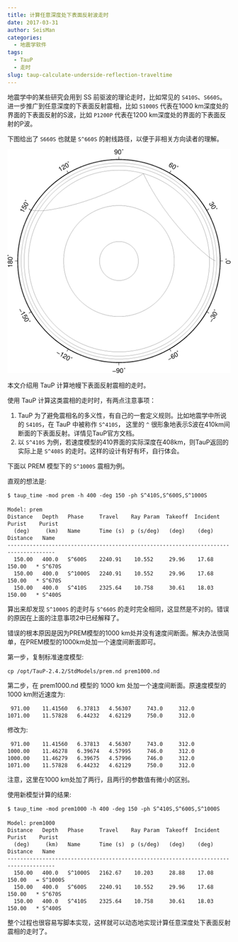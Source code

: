 ```yaml
---
title: 计算任意深度处下表面反射波走时
date: 2017-03-31
author: SeisMan
categories:
  - 地震学软件
tags:
  - TauP
  - 走时
slug: taup-calculate-underside-reflection-traveltime
---
```


地震学中的某些研究会用到 SS 前驱波的理论走时，比如常见的 `S410S`、`S660S`。
进一步推广到任意深度的下表面反射震相，比如 `S1000S` 代表在1000 km深度处的界面的下表面反射的S波，比如 `P1200P` 代表在1200 km深度处的界面的下表面反射的P波。

<!--more-->

下图给出了 `S660S` 也就是 `S^660S` 的射线路径，以便于非相关方向读者的理解。

![](/images/2017033101.png)

本文介绍用 TauP 计算地幔下表面反射震相的走时。

使用 TauP 计算这类震相的走时时，有两点注意事项：

1. TauP 为了避免震相名的多义性，有自己的一套定义规则。比如地震学中所说的 `S410S`，在 TauP 中被称作 `S^410S`， 这里的 `^` 很形象地表示S波在410km间断面的下表面反射。详情见TauP官方文档。
2. 以 `S^410S` 为例，若速度模型的410界面的实际深度在408km，则TauP返回的实际上是 `S^408S` 的走时。这样的设计有好有坏，自行体会。

下面以 PREM 模型下的 `S^1000S` 震相为例。

直观的想法是:

    $ taup_time -mod prem -h 400 -deg 150 -ph S^410S,S^600S,S^1000S

    Model: prem
    Distance   Depth   Phase     Travel    Ray Param  Takeoff  Incident  Purist    Purist
      (deg)     (km)   Name      Time (s)  p (s/deg)   (deg)    (deg)   Distance   Name
    -------------------------------------------------------------------------------------
      150.00   400.0   S^600S    2240.91    10.552     29.96    17.68   150.00   * S^670S
      150.00   400.0   S^1000S   2240.91    10.552     29.96    17.68   150.00   * S^670S
      150.00   400.0   S^410S    2325.64    10.758     30.61    18.03   150.00   * S^400S

算出来却发现 `S^1000S` 的走时与 `S^660S` 的走时完全相同，这显然是不对的。错误的原因在上面的注意事项2中已经解释了。

错误的根本原因是因为PREM模型的1000 km处并没有速度间断面。解决办法很简单，在PREM模型的1000km处加一个速度间断面即可。

第一步，复制标准速度模型:

    cp /opt/TauP-2.4.2/StdModels/prem.nd prem1000.nd

第二步，在 prem1000.nd 模型的 1000 km 处加一个速度间断面。原速度模型的1000 km附近速度为:

     971.00    11.41560   6.37813   4.56307     743.0     312.0
    1071.00    11.57828   6.44232   4.62129     750.0     312.0

修改为:

     971.00    11.41560   6.37813   4.56307     743.0     312.0
    1000.00    11.46278   6.39674   4.57995     746.0     312.0
    1000.00    11.46279   6.39675   4.57996     746.0     312.0
    1071.00    11.57828   6.44232   4.62129     750.0     312.0

注意，这里在1000 km处加了两行，且两行的参数值有微小的区别。

使用新模型计算的结果:

    $ taup_time -mod prem1000 -h 400 -deg 150 -ph S^410S,S^600S,S^1000S

    Model: prem1000
    Distance   Depth   Phase     Travel    Ray Param  Takeoff  Incident  Purist    Purist
      (deg)     (km)   Name      Time (s)  p (s/deg)   (deg)    (deg)   Distance   Name
    -------------------------------------------------------------------------------------
      150.00   400.0   S^1000S   2162.67    10.203     28.88    17.08   150.00   = S^1000S
      150.00   400.0   S^600S    2240.91    10.552     29.96    17.68   150.00   * S^670S
      150.00   400.0   S^410S    2325.64    10.758     30.61    18.03   150.00   * S^400S

整个过程也很容易写脚本实现，这样就可以动态地实现计算任意深度处下表面反射震相的走时了。
